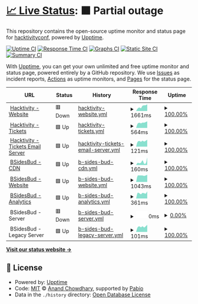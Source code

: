 # [📈 Live Status](https://status.hacktivity.com): <!--live status--> **🟧 Partial outage**

This repository contains the open-source uptime monitor and status page for [hacktivityconf](https://status.hacktivity.com), powered by [Upptime](https://github.com/upptime/upptime).

[![Uptime CI](https://github.com/hacktivityconf/upptime/workflows/Uptime%20CI/badge.svg)](https://github.com/hacktivityconf/upptime/actions?query=workflow%3A%22Uptime+CI%22)
[![Response Time CI](https://github.com/hacktivityconf/upptime/workflows/Response%20Time%20CI/badge.svg)](https://github.com/hacktivityconf/upptime/actions?query=workflow%3A%22Response+Time+CI%22)
[![Graphs CI](https://github.com/hacktivityconf/upptime/workflows/Graphs%20CI/badge.svg)](https://github.com/hacktivityconf/upptime/actions?query=workflow%3A%22Graphs+CI%22)
[![Static Site CI](https://github.com/hacktivityconf/upptime/workflows/Static%20Site%20CI/badge.svg)](https://github.com/hacktivityconf/upptime/actions?query=workflow%3A%22Static+Site+CI%22)
[![Summary CI](https://github.com/hacktivityconf/upptime/workflows/Summary%20CI/badge.svg)](https://github.com/hacktivityconf/upptime/actions?query=workflow%3A%22Summary+CI%22)

With [Upptime](https://upptime.js.org), you can get your own unlimited and free uptime monitor and status page, powered entirely by a GitHub repository. We use [Issues](https://github.com/hacktivityconf/upptime/issues) as incident reports, [Actions](https://github.com/hacktivityconf/upptime/actions) as uptime monitors, and [Pages](https://status.hacktivity.com) for the status page.

<!--start: status pages-->
<!-- This summary is generated by Upptime (https://github.com/upptime/upptime) -->
<!-- Do not edit this manually, your changes will be overwritten -->
<!-- prettier-ignore -->
| URL | Status | History | Response Time | Uptime |
| --- | ------ | ------- | ------------- | ------ |
| <img alt="" src="https://icons.duckduckgo.com/ip3/hacktivity.com.ico" height="13"> [Hacktivity - Website](https://hacktivity.com) | 🟥 Down | [hacktivity-website.yml](https://github.com/hacktivityconf/upptime/commits/HEAD/history/hacktivity-website.yml) | <details><summary><img alt="Response time graph" src="./graphs/hacktivity-website/response-time-week.png" height="20"> 1661ms</summary><br><a href="https://status.hacktivity.com/history/hacktivity-website"><img alt="Response time 1937" src="https://img.shields.io/endpoint?url=https%3A%2F%2Fraw.githubusercontent.com%2Fhacktivityconf%2Fupptime%2FHEAD%2Fapi%2Fhacktivity-website%2Fresponse-time.json"></a><br><a href="https://status.hacktivity.com/history/hacktivity-website"><img alt="24-hour response time 1559" src="https://img.shields.io/endpoint?url=https%3A%2F%2Fraw.githubusercontent.com%2Fhacktivityconf%2Fupptime%2FHEAD%2Fapi%2Fhacktivity-website%2Fresponse-time-day.json"></a><br><a href="https://status.hacktivity.com/history/hacktivity-website"><img alt="7-day response time 1661" src="https://img.shields.io/endpoint?url=https%3A%2F%2Fraw.githubusercontent.com%2Fhacktivityconf%2Fupptime%2FHEAD%2Fapi%2Fhacktivity-website%2Fresponse-time-week.json"></a><br><a href="https://status.hacktivity.com/history/hacktivity-website"><img alt="30-day response time 1772" src="https://img.shields.io/endpoint?url=https%3A%2F%2Fraw.githubusercontent.com%2Fhacktivityconf%2Fupptime%2FHEAD%2Fapi%2Fhacktivity-website%2Fresponse-time-month.json"></a><br><a href="https://status.hacktivity.com/history/hacktivity-website"><img alt="1-year response time 1937" src="https://img.shields.io/endpoint?url=https%3A%2F%2Fraw.githubusercontent.com%2Fhacktivityconf%2Fupptime%2FHEAD%2Fapi%2Fhacktivity-website%2Fresponse-time-year.json"></a></details> | <details><summary><a href="https://status.hacktivity.com/history/hacktivity-website">100.00%</a></summary><a href="https://status.hacktivity.com/history/hacktivity-website"><img alt="All-time uptime 99.96%" src="https://img.shields.io/endpoint?url=https%3A%2F%2Fraw.githubusercontent.com%2Fhacktivityconf%2Fupptime%2FHEAD%2Fapi%2Fhacktivity-website%2Fuptime.json"></a><br><a href="https://status.hacktivity.com/history/hacktivity-website"><img alt="24-hour uptime 99.99%" src="https://img.shields.io/endpoint?url=https%3A%2F%2Fraw.githubusercontent.com%2Fhacktivityconf%2Fupptime%2FHEAD%2Fapi%2Fhacktivity-website%2Fuptime-day.json"></a><br><a href="https://status.hacktivity.com/history/hacktivity-website"><img alt="7-day uptime 100.00%" src="https://img.shields.io/endpoint?url=https%3A%2F%2Fraw.githubusercontent.com%2Fhacktivityconf%2Fupptime%2FHEAD%2Fapi%2Fhacktivity-website%2Fuptime-week.json"></a><br><a href="https://status.hacktivity.com/history/hacktivity-website"><img alt="30-day uptime 99.94%" src="https://img.shields.io/endpoint?url=https%3A%2F%2Fraw.githubusercontent.com%2Fhacktivityconf%2Fupptime%2FHEAD%2Fapi%2Fhacktivity-website%2Fuptime-month.json"></a><br><a href="https://status.hacktivity.com/history/hacktivity-website"><img alt="1-year uptime 99.96%" src="https://img.shields.io/endpoint?url=https%3A%2F%2Fraw.githubusercontent.com%2Fhacktivityconf%2Fupptime%2FHEAD%2Fapi%2Fhacktivity-website%2Fuptime-year.json"></a></details>
| <img alt="" src="https://icons.duckduckgo.com/ip3/tickets.hacktivity.com.ico" height="13"> [Hacktivity - Tickets](https://tickets.hacktivity.com/en/) | 🟩 Up | [hacktivity-tickets.yml](https://github.com/hacktivityconf/upptime/commits/HEAD/history/hacktivity-tickets.yml) | <details><summary><img alt="Response time graph" src="./graphs/hacktivity-tickets/response-time-week.png" height="20"> 564ms</summary><br><a href="https://status.hacktivity.com/history/hacktivity-tickets"><img alt="Response time 584" src="https://img.shields.io/endpoint?url=https%3A%2F%2Fraw.githubusercontent.com%2Fhacktivityconf%2Fupptime%2FHEAD%2Fapi%2Fhacktivity-tickets%2Fresponse-time.json"></a><br><a href="https://status.hacktivity.com/history/hacktivity-tickets"><img alt="24-hour response time 703" src="https://img.shields.io/endpoint?url=https%3A%2F%2Fraw.githubusercontent.com%2Fhacktivityconf%2Fupptime%2FHEAD%2Fapi%2Fhacktivity-tickets%2Fresponse-time-day.json"></a><br><a href="https://status.hacktivity.com/history/hacktivity-tickets"><img alt="7-day response time 564" src="https://img.shields.io/endpoint?url=https%3A%2F%2Fraw.githubusercontent.com%2Fhacktivityconf%2Fupptime%2FHEAD%2Fapi%2Fhacktivity-tickets%2Fresponse-time-week.json"></a><br><a href="https://status.hacktivity.com/history/hacktivity-tickets"><img alt="30-day response time 581" src="https://img.shields.io/endpoint?url=https%3A%2F%2Fraw.githubusercontent.com%2Fhacktivityconf%2Fupptime%2FHEAD%2Fapi%2Fhacktivity-tickets%2Fresponse-time-month.json"></a><br><a href="https://status.hacktivity.com/history/hacktivity-tickets"><img alt="1-year response time 584" src="https://img.shields.io/endpoint?url=https%3A%2F%2Fraw.githubusercontent.com%2Fhacktivityconf%2Fupptime%2FHEAD%2Fapi%2Fhacktivity-tickets%2Fresponse-time-year.json"></a></details> | <details><summary><a href="https://status.hacktivity.com/history/hacktivity-tickets">100.00%</a></summary><a href="https://status.hacktivity.com/history/hacktivity-tickets"><img alt="All-time uptime 100.00%" src="https://img.shields.io/endpoint?url=https%3A%2F%2Fraw.githubusercontent.com%2Fhacktivityconf%2Fupptime%2FHEAD%2Fapi%2Fhacktivity-tickets%2Fuptime.json"></a><br><a href="https://status.hacktivity.com/history/hacktivity-tickets"><img alt="24-hour uptime 100.00%" src="https://img.shields.io/endpoint?url=https%3A%2F%2Fraw.githubusercontent.com%2Fhacktivityconf%2Fupptime%2FHEAD%2Fapi%2Fhacktivity-tickets%2Fuptime-day.json"></a><br><a href="https://status.hacktivity.com/history/hacktivity-tickets"><img alt="7-day uptime 100.00%" src="https://img.shields.io/endpoint?url=https%3A%2F%2Fraw.githubusercontent.com%2Fhacktivityconf%2Fupptime%2FHEAD%2Fapi%2Fhacktivity-tickets%2Fuptime-week.json"></a><br><a href="https://status.hacktivity.com/history/hacktivity-tickets"><img alt="30-day uptime 100.00%" src="https://img.shields.io/endpoint?url=https%3A%2F%2Fraw.githubusercontent.com%2Fhacktivityconf%2Fupptime%2FHEAD%2Fapi%2Fhacktivity-tickets%2Fuptime-month.json"></a><br><a href="https://status.hacktivity.com/history/hacktivity-tickets"><img alt="1-year uptime 100.00%" src="https://img.shields.io/endpoint?url=https%3A%2F%2Fraw.githubusercontent.com%2Fhacktivityconf%2Fupptime%2FHEAD%2Fapi%2Fhacktivity-tickets%2Fuptime-year.json"></a></details>
| <img alt="" src="https://cdn.bsidesbud.com/static/favicon/cropped-favicon-32x32.png" height="13"> [Hacktivity - Tickets Email Server](195.228.75.155) | 🟩 Up | [hacktivity-tickets-email-server.yml](https://github.com/hacktivityconf/upptime/commits/HEAD/history/hacktivity-tickets-email-server.yml) | <details><summary><img alt="Response time graph" src="./graphs/hacktivity-tickets-email-server/response-time-week.png" height="20"> 121ms</summary><br><a href="https://status.hacktivity.com/history/hacktivity-tickets-email-server"><img alt="Response time 124" src="https://img.shields.io/endpoint?url=https%3A%2F%2Fraw.githubusercontent.com%2Fhacktivityconf%2Fupptime%2FHEAD%2Fapi%2Fhacktivity-tickets-email-server%2Fresponse-time.json"></a><br><a href="https://status.hacktivity.com/history/hacktivity-tickets-email-server"><img alt="24-hour response time 150" src="https://img.shields.io/endpoint?url=https%3A%2F%2Fraw.githubusercontent.com%2Fhacktivityconf%2Fupptime%2FHEAD%2Fapi%2Fhacktivity-tickets-email-server%2Fresponse-time-day.json"></a><br><a href="https://status.hacktivity.com/history/hacktivity-tickets-email-server"><img alt="7-day response time 121" src="https://img.shields.io/endpoint?url=https%3A%2F%2Fraw.githubusercontent.com%2Fhacktivityconf%2Fupptime%2FHEAD%2Fapi%2Fhacktivity-tickets-email-server%2Fresponse-time-week.json"></a><br><a href="https://status.hacktivity.com/history/hacktivity-tickets-email-server"><img alt="30-day response time 122" src="https://img.shields.io/endpoint?url=https%3A%2F%2Fraw.githubusercontent.com%2Fhacktivityconf%2Fupptime%2FHEAD%2Fapi%2Fhacktivity-tickets-email-server%2Fresponse-time-month.json"></a><br><a href="https://status.hacktivity.com/history/hacktivity-tickets-email-server"><img alt="1-year response time 124" src="https://img.shields.io/endpoint?url=https%3A%2F%2Fraw.githubusercontent.com%2Fhacktivityconf%2Fupptime%2FHEAD%2Fapi%2Fhacktivity-tickets-email-server%2Fresponse-time-year.json"></a></details> | <details><summary><a href="https://status.hacktivity.com/history/hacktivity-tickets-email-server">100.00%</a></summary><a href="https://status.hacktivity.com/history/hacktivity-tickets-email-server"><img alt="All-time uptime 99.32%" src="https://img.shields.io/endpoint?url=https%3A%2F%2Fraw.githubusercontent.com%2Fhacktivityconf%2Fupptime%2FHEAD%2Fapi%2Fhacktivity-tickets-email-server%2Fuptime.json"></a><br><a href="https://status.hacktivity.com/history/hacktivity-tickets-email-server"><img alt="24-hour uptime 100.00%" src="https://img.shields.io/endpoint?url=https%3A%2F%2Fraw.githubusercontent.com%2Fhacktivityconf%2Fupptime%2FHEAD%2Fapi%2Fhacktivity-tickets-email-server%2Fuptime-day.json"></a><br><a href="https://status.hacktivity.com/history/hacktivity-tickets-email-server"><img alt="7-day uptime 100.00%" src="https://img.shields.io/endpoint?url=https%3A%2F%2Fraw.githubusercontent.com%2Fhacktivityconf%2Fupptime%2FHEAD%2Fapi%2Fhacktivity-tickets-email-server%2Fuptime-week.json"></a><br><a href="https://status.hacktivity.com/history/hacktivity-tickets-email-server"><img alt="30-day uptime 98.84%" src="https://img.shields.io/endpoint?url=https%3A%2F%2Fraw.githubusercontent.com%2Fhacktivityconf%2Fupptime%2FHEAD%2Fapi%2Fhacktivity-tickets-email-server%2Fuptime-month.json"></a><br><a href="https://status.hacktivity.com/history/hacktivity-tickets-email-server"><img alt="1-year uptime 99.32%" src="https://img.shields.io/endpoint?url=https%3A%2F%2Fraw.githubusercontent.com%2Fhacktivityconf%2Fupptime%2FHEAD%2Fapi%2Fhacktivity-tickets-email-server%2Fuptime-year.json"></a></details>
| <img alt="" src="https://cdn.bsidesbud.com/static/favicon/cficon.png" height="13"> [BSidesBud - CDN](https://cdn.bsidesbud.com/uploads/2017/01/small_logo_website.png) | 🟩 Up | [b-sides-bud-cdn.yml](https://github.com/hacktivityconf/upptime/commits/HEAD/history/b-sides-bud-cdn.yml) | <details><summary><img alt="Response time graph" src="./graphs/b-sides-bud-cdn/response-time-week.png" height="20"> 160ms</summary><br><a href="https://status.hacktivity.com/history/b-sides-bud-cdn"><img alt="Response time 171" src="https://img.shields.io/endpoint?url=https%3A%2F%2Fraw.githubusercontent.com%2Fhacktivityconf%2Fupptime%2FHEAD%2Fapi%2Fb-sides-bud-cdn%2Fresponse-time.json"></a><br><a href="https://status.hacktivity.com/history/b-sides-bud-cdn"><img alt="24-hour response time 398" src="https://img.shields.io/endpoint?url=https%3A%2F%2Fraw.githubusercontent.com%2Fhacktivityconf%2Fupptime%2FHEAD%2Fapi%2Fb-sides-bud-cdn%2Fresponse-time-day.json"></a><br><a href="https://status.hacktivity.com/history/b-sides-bud-cdn"><img alt="7-day response time 160" src="https://img.shields.io/endpoint?url=https%3A%2F%2Fraw.githubusercontent.com%2Fhacktivityconf%2Fupptime%2FHEAD%2Fapi%2Fb-sides-bud-cdn%2Fresponse-time-week.json"></a><br><a href="https://status.hacktivity.com/history/b-sides-bud-cdn"><img alt="30-day response time 174" src="https://img.shields.io/endpoint?url=https%3A%2F%2Fraw.githubusercontent.com%2Fhacktivityconf%2Fupptime%2FHEAD%2Fapi%2Fb-sides-bud-cdn%2Fresponse-time-month.json"></a><br><a href="https://status.hacktivity.com/history/b-sides-bud-cdn"><img alt="1-year response time 171" src="https://img.shields.io/endpoint?url=https%3A%2F%2Fraw.githubusercontent.com%2Fhacktivityconf%2Fupptime%2FHEAD%2Fapi%2Fb-sides-bud-cdn%2Fresponse-time-year.json"></a></details> | <details><summary><a href="https://status.hacktivity.com/history/b-sides-bud-cdn">100.00%</a></summary><a href="https://status.hacktivity.com/history/b-sides-bud-cdn"><img alt="All-time uptime 100.00%" src="https://img.shields.io/endpoint?url=https%3A%2F%2Fraw.githubusercontent.com%2Fhacktivityconf%2Fupptime%2FHEAD%2Fapi%2Fb-sides-bud-cdn%2Fuptime.json"></a><br><a href="https://status.hacktivity.com/history/b-sides-bud-cdn"><img alt="24-hour uptime 100.00%" src="https://img.shields.io/endpoint?url=https%3A%2F%2Fraw.githubusercontent.com%2Fhacktivityconf%2Fupptime%2FHEAD%2Fapi%2Fb-sides-bud-cdn%2Fuptime-day.json"></a><br><a href="https://status.hacktivity.com/history/b-sides-bud-cdn"><img alt="7-day uptime 100.00%" src="https://img.shields.io/endpoint?url=https%3A%2F%2Fraw.githubusercontent.com%2Fhacktivityconf%2Fupptime%2FHEAD%2Fapi%2Fb-sides-bud-cdn%2Fuptime-week.json"></a><br><a href="https://status.hacktivity.com/history/b-sides-bud-cdn"><img alt="30-day uptime 100.00%" src="https://img.shields.io/endpoint?url=https%3A%2F%2Fraw.githubusercontent.com%2Fhacktivityconf%2Fupptime%2FHEAD%2Fapi%2Fb-sides-bud-cdn%2Fuptime-month.json"></a><br><a href="https://status.hacktivity.com/history/b-sides-bud-cdn"><img alt="1-year uptime 100.00%" src="https://img.shields.io/endpoint?url=https%3A%2F%2Fraw.githubusercontent.com%2Fhacktivityconf%2Fupptime%2FHEAD%2Fapi%2Fb-sides-bud-cdn%2Fuptime-year.json"></a></details>
| <img alt="" src="https://icons.duckduckgo.com/ip3/bsidesbud.com.ico" height="13"> [BSidesBud - Website](https://bsidesbud.com/sitemap_index.xml) | 🟩 Up | [b-sides-bud-website.yml](https://github.com/hacktivityconf/upptime/commits/HEAD/history/b-sides-bud-website.yml) | <details><summary><img alt="Response time graph" src="./graphs/b-sides-bud-website/response-time-week.png" height="20"> 1043ms</summary><br><a href="https://status.hacktivity.com/history/b-sides-bud-website"><img alt="Response time 1834" src="https://img.shields.io/endpoint?url=https%3A%2F%2Fraw.githubusercontent.com%2Fhacktivityconf%2Fupptime%2FHEAD%2Fapi%2Fb-sides-bud-website%2Fresponse-time.json"></a><br><a href="https://status.hacktivity.com/history/b-sides-bud-website"><img alt="24-hour response time 1160" src="https://img.shields.io/endpoint?url=https%3A%2F%2Fraw.githubusercontent.com%2Fhacktivityconf%2Fupptime%2FHEAD%2Fapi%2Fb-sides-bud-website%2Fresponse-time-day.json"></a><br><a href="https://status.hacktivity.com/history/b-sides-bud-website"><img alt="7-day response time 1043" src="https://img.shields.io/endpoint?url=https%3A%2F%2Fraw.githubusercontent.com%2Fhacktivityconf%2Fupptime%2FHEAD%2Fapi%2Fb-sides-bud-website%2Fresponse-time-week.json"></a><br><a href="https://status.hacktivity.com/history/b-sides-bud-website"><img alt="30-day response time 1068" src="https://img.shields.io/endpoint?url=https%3A%2F%2Fraw.githubusercontent.com%2Fhacktivityconf%2Fupptime%2FHEAD%2Fapi%2Fb-sides-bud-website%2Fresponse-time-month.json"></a><br><a href="https://status.hacktivity.com/history/b-sides-bud-website"><img alt="1-year response time 1834" src="https://img.shields.io/endpoint?url=https%3A%2F%2Fraw.githubusercontent.com%2Fhacktivityconf%2Fupptime%2FHEAD%2Fapi%2Fb-sides-bud-website%2Fresponse-time-year.json"></a></details> | <details><summary><a href="https://status.hacktivity.com/history/b-sides-bud-website">100.00%</a></summary><a href="https://status.hacktivity.com/history/b-sides-bud-website"><img alt="All-time uptime 99.84%" src="https://img.shields.io/endpoint?url=https%3A%2F%2Fraw.githubusercontent.com%2Fhacktivityconf%2Fupptime%2FHEAD%2Fapi%2Fb-sides-bud-website%2Fuptime.json"></a><br><a href="https://status.hacktivity.com/history/b-sides-bud-website"><img alt="24-hour uptime 100.00%" src="https://img.shields.io/endpoint?url=https%3A%2F%2Fraw.githubusercontent.com%2Fhacktivityconf%2Fupptime%2FHEAD%2Fapi%2Fb-sides-bud-website%2Fuptime-day.json"></a><br><a href="https://status.hacktivity.com/history/b-sides-bud-website"><img alt="7-day uptime 100.00%" src="https://img.shields.io/endpoint?url=https%3A%2F%2Fraw.githubusercontent.com%2Fhacktivityconf%2Fupptime%2FHEAD%2Fapi%2Fb-sides-bud-website%2Fuptime-week.json"></a><br><a href="https://status.hacktivity.com/history/b-sides-bud-website"><img alt="30-day uptime 99.87%" src="https://img.shields.io/endpoint?url=https%3A%2F%2Fraw.githubusercontent.com%2Fhacktivityconf%2Fupptime%2FHEAD%2Fapi%2Fb-sides-bud-website%2Fuptime-month.json"></a><br><a href="https://status.hacktivity.com/history/b-sides-bud-website"><img alt="1-year uptime 99.84%" src="https://img.shields.io/endpoint?url=https%3A%2F%2Fraw.githubusercontent.com%2Fhacktivityconf%2Fupptime%2FHEAD%2Fapi%2Fb-sides-bud-website%2Fuptime-year.json"></a></details>
| <img alt="" src="https://icons.duckduckgo.com/ip3/t.bsidesbud.com.ico" height="13"> [BSidesBud - Analytics](https://t.bsidesbud.com/api/health) | 🟩 Up | [b-sides-bud-analytics.yml](https://github.com/hacktivityconf/upptime/commits/HEAD/history/b-sides-bud-analytics.yml) | <details><summary><img alt="Response time graph" src="./graphs/b-sides-bud-analytics/response-time-week.png" height="20"> 361ms</summary><br><a href="https://status.hacktivity.com/history/b-sides-bud-analytics"><img alt="Response time 508" src="https://img.shields.io/endpoint?url=https%3A%2F%2Fraw.githubusercontent.com%2Fhacktivityconf%2Fupptime%2FHEAD%2Fapi%2Fb-sides-bud-analytics%2Fresponse-time.json"></a><br><a href="https://status.hacktivity.com/history/b-sides-bud-analytics"><img alt="24-hour response time 475" src="https://img.shields.io/endpoint?url=https%3A%2F%2Fraw.githubusercontent.com%2Fhacktivityconf%2Fupptime%2FHEAD%2Fapi%2Fb-sides-bud-analytics%2Fresponse-time-day.json"></a><br><a href="https://status.hacktivity.com/history/b-sides-bud-analytics"><img alt="7-day response time 361" src="https://img.shields.io/endpoint?url=https%3A%2F%2Fraw.githubusercontent.com%2Fhacktivityconf%2Fupptime%2FHEAD%2Fapi%2Fb-sides-bud-analytics%2Fresponse-time-week.json"></a><br><a href="https://status.hacktivity.com/history/b-sides-bud-analytics"><img alt="30-day response time 756" src="https://img.shields.io/endpoint?url=https%3A%2F%2Fraw.githubusercontent.com%2Fhacktivityconf%2Fupptime%2FHEAD%2Fapi%2Fb-sides-bud-analytics%2Fresponse-time-month.json"></a><br><a href="https://status.hacktivity.com/history/b-sides-bud-analytics"><img alt="1-year response time 508" src="https://img.shields.io/endpoint?url=https%3A%2F%2Fraw.githubusercontent.com%2Fhacktivityconf%2Fupptime%2FHEAD%2Fapi%2Fb-sides-bud-analytics%2Fresponse-time-year.json"></a></details> | <details><summary><a href="https://status.hacktivity.com/history/b-sides-bud-analytics">100.00%</a></summary><a href="https://status.hacktivity.com/history/b-sides-bud-analytics"><img alt="All-time uptime 99.86%" src="https://img.shields.io/endpoint?url=https%3A%2F%2Fraw.githubusercontent.com%2Fhacktivityconf%2Fupptime%2FHEAD%2Fapi%2Fb-sides-bud-analytics%2Fuptime.json"></a><br><a href="https://status.hacktivity.com/history/b-sides-bud-analytics"><img alt="24-hour uptime 100.00%" src="https://img.shields.io/endpoint?url=https%3A%2F%2Fraw.githubusercontent.com%2Fhacktivityconf%2Fupptime%2FHEAD%2Fapi%2Fb-sides-bud-analytics%2Fuptime-day.json"></a><br><a href="https://status.hacktivity.com/history/b-sides-bud-analytics"><img alt="7-day uptime 100.00%" src="https://img.shields.io/endpoint?url=https%3A%2F%2Fraw.githubusercontent.com%2Fhacktivityconf%2Fupptime%2FHEAD%2Fapi%2Fb-sides-bud-analytics%2Fuptime-week.json"></a><br><a href="https://status.hacktivity.com/history/b-sides-bud-analytics"><img alt="30-day uptime 99.91%" src="https://img.shields.io/endpoint?url=https%3A%2F%2Fraw.githubusercontent.com%2Fhacktivityconf%2Fupptime%2FHEAD%2Fapi%2Fb-sides-bud-analytics%2Fuptime-month.json"></a><br><a href="https://status.hacktivity.com/history/b-sides-bud-analytics"><img alt="1-year uptime 99.86%" src="https://img.shields.io/endpoint?url=https%3A%2F%2Fraw.githubusercontent.com%2Fhacktivityconf%2Fupptime%2FHEAD%2Fapi%2Fb-sides-bud-analytics%2Fuptime-year.json"></a></details>
| <img alt="" src="https://cdn.bsidesbud.com/static/favicon/archicon.png" height="13"> BSidesBud - Server | 🟥 Down | [b-sides-bud-server.yml](https://github.com/hacktivityconf/upptime/commits/HEAD/history/b-sides-bud-server.yml) | <details><summary><img alt="Response time graph" src="./graphs/b-sides-bud-server/response-time-week.png" height="20"> 0ms</summary><br><a href="https://status.hacktivity.com/history/b-sides-bud-server"><img alt="Response time 121" src="https://img.shields.io/endpoint?url=https%3A%2F%2Fraw.githubusercontent.com%2Fhacktivityconf%2Fupptime%2FHEAD%2Fapi%2Fb-sides-bud-server%2Fresponse-time.json"></a><br><a href="https://status.hacktivity.com/history/b-sides-bud-server"><img alt="24-hour response time 0" src="https://img.shields.io/endpoint?url=https%3A%2F%2Fraw.githubusercontent.com%2Fhacktivityconf%2Fupptime%2FHEAD%2Fapi%2Fb-sides-bud-server%2Fresponse-time-day.json"></a><br><a href="https://status.hacktivity.com/history/b-sides-bud-server"><img alt="7-day response time 0" src="https://img.shields.io/endpoint?url=https%3A%2F%2Fraw.githubusercontent.com%2Fhacktivityconf%2Fupptime%2FHEAD%2Fapi%2Fb-sides-bud-server%2Fresponse-time-week.json"></a><br><a href="https://status.hacktivity.com/history/b-sides-bud-server"><img alt="30-day response time 0" src="https://img.shields.io/endpoint?url=https%3A%2F%2Fraw.githubusercontent.com%2Fhacktivityconf%2Fupptime%2FHEAD%2Fapi%2Fb-sides-bud-server%2Fresponse-time-month.json"></a><br><a href="https://status.hacktivity.com/history/b-sides-bud-server"><img alt="1-year response time 121" src="https://img.shields.io/endpoint?url=https%3A%2F%2Fraw.githubusercontent.com%2Fhacktivityconf%2Fupptime%2FHEAD%2Fapi%2Fb-sides-bud-server%2Fresponse-time-year.json"></a></details> | <details><summary><a href="https://status.hacktivity.com/history/b-sides-bud-server">0.00%</a></summary><a href="https://status.hacktivity.com/history/b-sides-bud-server"><img alt="All-time uptime 45.27%" src="https://img.shields.io/endpoint?url=https%3A%2F%2Fraw.githubusercontent.com%2Fhacktivityconf%2Fupptime%2FHEAD%2Fapi%2Fb-sides-bud-server%2Fuptime.json"></a><br><a href="https://status.hacktivity.com/history/b-sides-bud-server"><img alt="24-hour uptime 0.00%" src="https://img.shields.io/endpoint?url=https%3A%2F%2Fraw.githubusercontent.com%2Fhacktivityconf%2Fupptime%2FHEAD%2Fapi%2Fb-sides-bud-server%2Fuptime-day.json"></a><br><a href="https://status.hacktivity.com/history/b-sides-bud-server"><img alt="7-day uptime 0.00%" src="https://img.shields.io/endpoint?url=https%3A%2F%2Fraw.githubusercontent.com%2Fhacktivityconf%2Fupptime%2FHEAD%2Fapi%2Fb-sides-bud-server%2Fuptime-week.json"></a><br><a href="https://status.hacktivity.com/history/b-sides-bud-server"><img alt="30-day uptime 7.96%" src="https://img.shields.io/endpoint?url=https%3A%2F%2Fraw.githubusercontent.com%2Fhacktivityconf%2Fupptime%2FHEAD%2Fapi%2Fb-sides-bud-server%2Fuptime-month.json"></a><br><a href="https://status.hacktivity.com/history/b-sides-bud-server"><img alt="1-year uptime 45.27%" src="https://img.shields.io/endpoint?url=https%3A%2F%2Fraw.githubusercontent.com%2Fhacktivityconf%2Fupptime%2FHEAD%2Fapi%2Fb-sides-bud-server%2Fuptime-year.json"></a></details>
| <img alt="" src="https://cdn.bsidesbud.com/static/favicon/dbfavicon.ico" height="13"> BSidesBud - Legacy Server | 🟩 Up | [b-sides-bud-legacy-server.yml](https://github.com/hacktivityconf/upptime/commits/HEAD/history/b-sides-bud-legacy-server.yml) | <details><summary><img alt="Response time graph" src="./graphs/b-sides-bud-legacy-server/response-time-week.png" height="20"> 101ms</summary><br><a href="https://status.hacktivity.com/history/b-sides-bud-legacy-server"><img alt="Response time 107" src="https://img.shields.io/endpoint?url=https%3A%2F%2Fraw.githubusercontent.com%2Fhacktivityconf%2Fupptime%2FHEAD%2Fapi%2Fb-sides-bud-legacy-server%2Fresponse-time.json"></a><br><a href="https://status.hacktivity.com/history/b-sides-bud-legacy-server"><img alt="24-hour response time 134" src="https://img.shields.io/endpoint?url=https%3A%2F%2Fraw.githubusercontent.com%2Fhacktivityconf%2Fupptime%2FHEAD%2Fapi%2Fb-sides-bud-legacy-server%2Fresponse-time-day.json"></a><br><a href="https://status.hacktivity.com/history/b-sides-bud-legacy-server"><img alt="7-day response time 101" src="https://img.shields.io/endpoint?url=https%3A%2F%2Fraw.githubusercontent.com%2Fhacktivityconf%2Fupptime%2FHEAD%2Fapi%2Fb-sides-bud-legacy-server%2Fresponse-time-week.json"></a><br><a href="https://status.hacktivity.com/history/b-sides-bud-legacy-server"><img alt="30-day response time 105" src="https://img.shields.io/endpoint?url=https%3A%2F%2Fraw.githubusercontent.com%2Fhacktivityconf%2Fupptime%2FHEAD%2Fapi%2Fb-sides-bud-legacy-server%2Fresponse-time-month.json"></a><br><a href="https://status.hacktivity.com/history/b-sides-bud-legacy-server"><img alt="1-year response time 107" src="https://img.shields.io/endpoint?url=https%3A%2F%2Fraw.githubusercontent.com%2Fhacktivityconf%2Fupptime%2FHEAD%2Fapi%2Fb-sides-bud-legacy-server%2Fresponse-time-year.json"></a></details> | <details><summary><a href="https://status.hacktivity.com/history/b-sides-bud-legacy-server">100.00%</a></summary><a href="https://status.hacktivity.com/history/b-sides-bud-legacy-server"><img alt="All-time uptime 100.00%" src="https://img.shields.io/endpoint?url=https%3A%2F%2Fraw.githubusercontent.com%2Fhacktivityconf%2Fupptime%2FHEAD%2Fapi%2Fb-sides-bud-legacy-server%2Fuptime.json"></a><br><a href="https://status.hacktivity.com/history/b-sides-bud-legacy-server"><img alt="24-hour uptime 100.00%" src="https://img.shields.io/endpoint?url=https%3A%2F%2Fraw.githubusercontent.com%2Fhacktivityconf%2Fupptime%2FHEAD%2Fapi%2Fb-sides-bud-legacy-server%2Fuptime-day.json"></a><br><a href="https://status.hacktivity.com/history/b-sides-bud-legacy-server"><img alt="7-day uptime 100.00%" src="https://img.shields.io/endpoint?url=https%3A%2F%2Fraw.githubusercontent.com%2Fhacktivityconf%2Fupptime%2FHEAD%2Fapi%2Fb-sides-bud-legacy-server%2Fuptime-week.json"></a><br><a href="https://status.hacktivity.com/history/b-sides-bud-legacy-server"><img alt="30-day uptime 100.00%" src="https://img.shields.io/endpoint?url=https%3A%2F%2Fraw.githubusercontent.com%2Fhacktivityconf%2Fupptime%2FHEAD%2Fapi%2Fb-sides-bud-legacy-server%2Fuptime-month.json"></a><br><a href="https://status.hacktivity.com/history/b-sides-bud-legacy-server"><img alt="1-year uptime 100.00%" src="https://img.shields.io/endpoint?url=https%3A%2F%2Fraw.githubusercontent.com%2Fhacktivityconf%2Fupptime%2FHEAD%2Fapi%2Fb-sides-bud-legacy-server%2Fuptime-year.json"></a></details>

<!--end: status pages-->

[**Visit our status website →**](https://status.hacktivity.com)

## 📄 License

- Powered by: [Upptime](https://github.com/upptime/upptime)
- Code: [MIT](./LICENSE) © [Anand Chowdhary](https://anandchowdhary.com), supported by [Pabio](https://pabio.com)
- Data in the `./history` directory: [Open Database License](https://opendatacommons.org/licenses/odbl/1-0/)
